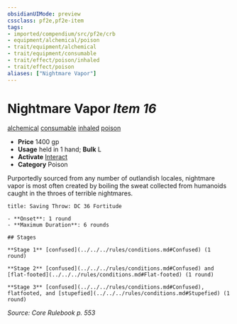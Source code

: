 ```yaml
---
obsidianUIMode: preview
cssclass: pf2e,pf2e-item
tags:
- imported/compendium/src/pf2e/crb
- equipment/alchemical/poison
- trait/equipment/alchemical
- trait/equipment/consumable
- trait/effect/poison/inhaled
- trait/effect/poison
aliases: ["Nightmare Vapor"]
---
```

# Nightmare Vapor *Item 16*  
[alchemical](alchemical.md)  [consumable](consumable.md)  [inhaled](inhaled.md)  [poison](rules/traits/poison.md)  

- **Price** 1400 gp
- **Usage** held in 1 hand; **Bulk** L
- **Activate** [Interact](interact.md)
- **Category** Poison

Purportedly sourced from any number of outlandish locales, nightmare vapor is most often created by boiling the sweat collected from humanoids caught in the throes of terrible nightmares.

```ad-inline-affliction
title: Saving Throw: DC 36 Fortitude

- **Onset**: 1 round
- **Maximum Duration**: 6 rounds

## Stages

**Stage 1** [confused](../../../rules/conditions.md#Confused) (1 round)

**Stage 2** [confused](../../../rules/conditions.md#Confused) and [flat-footed](../../../rules/conditions.md#Flat-footed) (1 round)

**Stage 3** [confused](../../../rules/conditions.md#Confused), flatfooted, and [stupefied](../../../rules/conditions.md#Stupefied) (1 round)
```

*Source: Core Rulebook p. 553*
